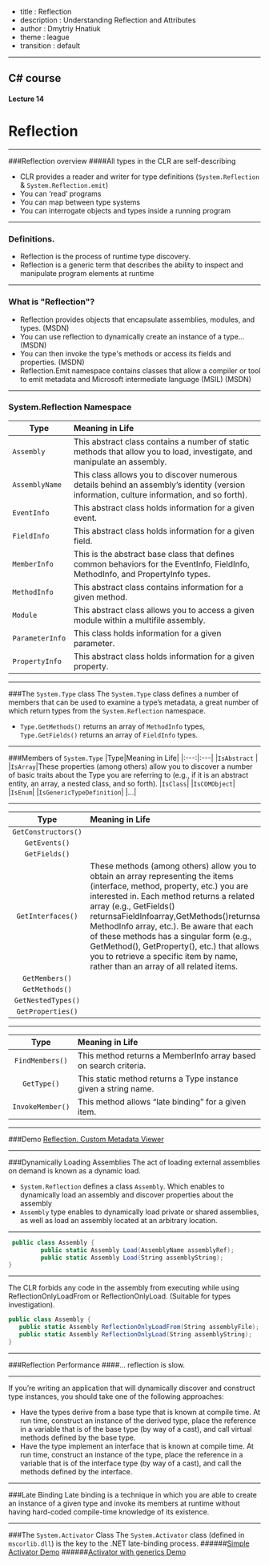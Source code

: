 - title : Reflection
- description : Understanding Reflection and Attributes 
- author : Dmytriy Hnatiuk
- theme : league
- transition : default

***
## C# course
#### Lecture 14
# Reflection

***
###Reflection overview
####All types in the CLR are self-describing
- CLR provides a reader and writer for type definitions (`System.Reflection` & `System.Reflection.emit`)
- You can ‘read’ programs
- You can map between type systems
- You can interrogate objects and types inside a running program

***
### Definitions.
- Reflection is the process of runtime type discovery.
- Reflection is a generic term that describes the ability to inspect and manipulate program elements at runtime

---
### What is "Reflection"? 
- Reflection provides objects that encapsulate assemblies, modules, and types.  (MSDN)
- You can use reflection to dynamically create an instance of a type...  (MSDN)
- You can then invoke the type's methods or access its fields and properties.  (MSDN)
- Reflection.Emit namespace contains classes that allow a compiler or tool to emit metadata and Microsoft intermediate language (MSIL)  (MSDN)

***
### System.Reflection Namespace
| Type | Meaning in Life |
| ------------- |:-------------|
| `Assembly`      |This abstract class contains a number of static methods that allow you to load, investigate, and manipulate an assembly.|
| `AssemblyName`    |This class allows you to discover numerous details behind an assembly’s identity (version information, culture information, and so forth).
| `EventInfo`    |This abstract class holds information for a given event.
| `FieldInfo`    |This abstract class holds information for a given field.
| `MemberInfo`    |This is the abstract base class that defines common behaviors for the EventInfo, FieldInfo, MethodInfo, and PropertyInfo types.
| `MethodInfo`    |This abstract class contains information for a given method.
| `Module`    | This abstract class allows you to access a given module within a multifile assembly.
| `ParameterInfo`    | This class holds information for a given parameter.
| `PropertyInfo`    | This abstract class holds information for a given property.

***
###The `System.Type` class
The `System.Type` class defines a number of members that can be used to examine a type’s metadata, a great number of which return types from the `System.Reflection` namespace.
* `Type.GetMethods()` returns an array of `MethodInfo` types, `Type.GetFields()` returns an array of `FieldInfo` types.

--- 
###Members of `System.Type`
|Type|Meaning in Life|
|:---:|:---|
|`IsAbstract` |
|`IsArray`|These properties (among others) allow you to discover a number of basic traits about the Type you are referring to (e.g., if it is an abstract entity, an array, a nested class, and so forth).
|`IsClass`|
|`IsCOMObject`|
|`IsEnum`| 
|`IsGenericTypeDefinition`|
|...|

---
|Type|Meaning in Life|
|:---:|:---|
|`GetConstructors()`| 
|`GetEvents()`| 
|`GetFields()`| 
|`GetInterfaces()`| These methods (among others) allow you to obtain an array representing the items (interface, method, property, etc.) you are interested in. Each method returns a related array (e.g., GetFields() returnsaFieldInfoarray,GetMethods()returnsa MethodInfo array, etc.). Be aware that each of these methods has a singular form (e.g., GetMethod(), GetProperty(), etc.) that allows you to retrieve a specific item by name, rather than an array of all related items.
|`GetMembers()`| 
|`GetMethods()`| 
|`GetNestedTypes()`| 
|`GetProperties()`| 

---
|Type|Meaning in Life|
|:---:|:---|
|`FindMembers()`| This method returns a MemberInfo array based on search criteria.
|`GetType()`| This static method returns a Type instance given a string name.
|`InvokeMember()`| This method allows “late binding” for a given item.

---
###Demo
[Reflection. Custom Metadata Viewer](https://dotnetfiddle.net/cq6NmM)

***
###Dynamically Loading Assemblies
The act of loading external assemblies on demand is known as a dynamic load.
* `System.Reflection` defines a class `Assembly`. Which enables to dynamically load an assembly and discover properties about the assembly
* `Assembly` type enables to dynamically load private or shared assemblies, as well as load an assembly located at an arbitrary location.

---
```cs
 public class Assembly {
         public static Assembly Load(AssemblyName assemblyRef);
         public static Assembly Load(String assemblyString);
}
```

---
The CLR forbids any code in the assembly from executing while using  ReflectionOnlyLoadFrom or ReflectionOnlyLoad. (Suitable for types investigation).

```cs
public class Assembly {
   public static Assembly ReflectionOnlyLoadFrom(String assemblyFile);
   public static Assembly ReflectionOnlyLoad(String assemblyString);
}
```

***
###Reflection Performance
####... reflection is slow.

---
If you’re writing an application that will dynamically discover and construct type instances, you should take one of the following approaches:
* Have the types derive from a base type that is known at compile time. At run time, construct an instance of the derived type, place the reference in a variable that is of the base type (by way of a cast), and call virtual methods defined by the base type.
* Have the type implement an interface that is known at compile time. At run time, construct an instance of the type, place the reference in a variable that is of the interface type (by way of a cast), and call the methods defined by the interface.

***
###Late Binding
Late binding is a technique in which you are able to create an instance of a given type and invoke its members at runtime without having hard-coded compile-time knowledge of its existence.

---
###The `System.Activator` Class
The `System.Activator` class (defined in `mscorlib.dll`) is the key to the .NET late-binding process.
######[Simple Activator Demo](https://dotnetfiddle.net/G9cwuz)
######[Activator with generics Demo](https://dotnetfiddle.net/V8rnFW)